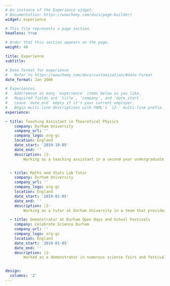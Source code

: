 ```yaml
---
# An instance of the Experience widget.
# Documentation: https://wowchemy.com/docs/page-builder/
widget: experience

# This file represents a page section.
headless: true

# Order that this section appears on the page.
weight: 40

title: Experience
subtitle:

# Date format for experience
#   Refer to https://wowchemy.com/docs/customization/#date-format
date_format: Jan 2006

# Experiences.
#   Add/remove as many `experience` items below as you like.
#   Required fields are `title`, `company`, and `date_start`.
#   Leave `date_end` empty if it's your current employer.
#   Begin multi-line descriptions with YAML's `|2-` multi-line prefix.
experience:

- title: Teaching Assistant in Theoretical Physics
    company: Durham University 
    company_url: ''
    company_logo: org-gc
    location: England
    date_start: '2019-10-05'
    date_end: ''
    description: |2-
        Working as a teaching assistant in a second year undergraduate course in theoretical p        hysics, directing weekly workshops to help students solve problems and go over lecture        s' material.


  - title: Maths and Stats Lab Tutor
    company: Durham University 
    company_url: ''
    company_logo: org-gc
    location: England
    date_start: '2019-01-05'
    date_end: ''
    description: |2-
        Working as a tutor at Durham University in a team that provides help in mathematics an        d statistics to undergraduates of all departments.

  - title: Demonstrator at Durham Open Days and School Festivals
    company: Celebrate Science Durham 
    company_url: ''
    company_logo: org-gc
    location: England
    date_start: '2019-01-05'
    date_end: ''
    description: |2-
        Worked as a demonstrator in numerous science fairs and festivals, doing science outrea        ch for kids and young adults of ages ranging from 8 to 18 years old.


design:
  columns: '2'
---
```


